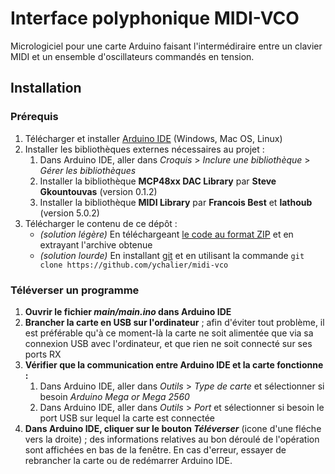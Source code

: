 # Interface polyphonique MIDI-VCO

Micrologiciel pour une carte Arduino faisant l'intermédiraire entre un clavier MIDI et un ensemble d'oscillateurs commandés en tension.

## Installation

### Prérequis

1. Télécharger et installer [Arduino IDE](https://www.arduino.cc/en/software/) (Windows, Mac OS, Linux)
2. Installer les bibliothèques externes nécessaires au projet :
    1. Dans Arduino IDE, aller dans *Croquis* > *Inclure une bibliothèque* > *Gérer les bibliothèques*
    2. Installer la bibliothèque **MCP48xx DAC Library** par **Steve Gkountouvas** (version 0.1.2)
    3. Installer la bibliothèque **MIDI Library** par **Francois Best** et **lathoub** (version 5.0.2)
3. Télécharger le contenu de ce dépôt :
    - *(solution légère)* En téléchargeant [le code au format ZIP](https://github.com/ychalier/m2a/archive/refs/heads/main.zip) et en extrayant l'archive obtenue
    - *(solution lourde)* En installant [git](https://git-scm.com/downloads) et en utilisant la commande `git clone https://github.com/ychalier/midi-vco`

### Téléverser un programme

1. __Ouvrir le fichier *main/main.ino* dans Arduino IDE__
2. __Brancher la carte en USB sur l'ordinateur__ ; afin d'éviter tout problème, il est préférable qu'à ce moment-là la carte ne soit alimentée que via sa connexion USB avec l'ordinateur, et que rien ne soit connecté sur ses ports RX
3. __Vérifier que la communication entre Arduino IDE et la carte fonctionne :__
    1. Dans Arduino IDE, aller dans *Outils* > *Type de carte* et sélectionner si besoin *Arduino Mega or Mega 2560*
    2. Dans Arduino IDE, aller dans *Outils* > *Port* et sélectionner si besoin le port USB sur lequel la carte est connectée
4. __Dans Arduino IDE, cliquer sur le bouton *Téléverser*__ (icone d'une fléche vers la droite) ; des informations relatives au bon déroulé de l'opération sont affichées en bas de la fenêtre. En cas d'erreur, essayer de rebrancher la carte ou de redémarrer Arduino IDE.
